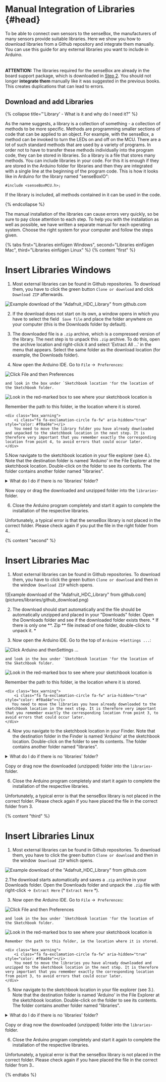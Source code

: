 # Manual Integration of Libraries {#head}

<div class="description">To be able to connect own sensors to the senseBox, the manufacturers of many sensors provide suitable libraries. Here we show you how to download libraries from a Github repository and integrate them manually. You can use this guide for any external libraries you want to include in Arduino. </div>
<div class="line">
    <br>
    <br>
</div>

<div class="box_error">
    <i class="fa fa-exclamation-triangle fa-fw" aria-hidden="true" style="color: #d9534f"></i>
    <b>ATTENTION:</b> The libraries required for the senseBox are already in the board support package, which is downloaded in <a href="../erste-schritte/board-support-packages-installieren.md">Step 2</a>. You should not longer <b> integrate them </b> manually like it was suggested in the previous books.
   This creates duplications that can lead to errors.
</div>

## Download and add Libraries

{% collapse title="'Library' - What is it and why do I need it?" %}

As the name suggests, a library is a collection of something - a collection of methods to be more specific. Methods are programming smaller sections of code that can be applied to an object.
For example, with the senseBox, a method can be invoked to turn the LEDs on and off on the MCU. There are a lot of such standard methods that are used by a variety of programs. In order not to have to transfer these methods individually into the program code, they can be stored in libraries.
So a library is a file that stores many methods. You can include libraries in your code. For this it is enough if they are stored in the Arduino folder for libraries and then they are integrated with a single line at the beginning of the program code. This is how it looks like in Arduino for the library named "senseBoxIO":

```arduino
#include <senseBoxMCU.h>;
```

If the library is included, all methods contained in it can be used in the code.

{% endcollapse %}


The manual installation of the libraries can  cause errors very quickly, so be sure to pay close attention to each step. To help you with the installation as well as possible, we have written a separate manual for each operating system.
Choose the right system for your computer and follow the steps given.

{% tabs first="Libraries einfügen Windows", second="Libraries einfügen Mac", third="Libraries einfügen Linux" %}
{% content "first" %}
# Insert Libraries Windows

1. Most external libraries can be found in Github repositories. To download them, you have to click the green button `Clone or download` and click ` Download ZIP` afterwards. 

  ![Example download of the "Adafruit_HDC_Library" from github.com](pictures/libraries/github_download.png)

2. If the download does not start on its own, a window opens in which you have to select the field `` Save file`` and place the folder anywhere on your computer (this is the Downloads folder by default).

3. The downloaded file is a `.zip` archive, which is a compressed version of the library. The next step is to unpack this `.zip` archive. To do this, open the archive location and right-click it and select 'Extract All ...' in the menu that appears. Select the same folder as the download location (for example, the Downloads folder).

4. Now open the Arduino IDE. Go to `File` ->` Preferences`:

 ![Click `File` and then` Preferences`](pictures/libraries/voreinstellungen_2.PNG?raw=true)

    and look in the box under `Sketchbook location 'for the location of the Sketchbook folder. 

 ![Look in the red-marked box to see where your sketchbook location is](pictures/libraries/voreinstellungen.PNG)

  Remember the path to this folder, ie the location where it is stored.

    <div class="box_warning">
        <i class="fa fa-exclamation-circle fa-fw" aria-hidden="true" style="color: #f0ad4e"></i>
        You need to move the library folder you have already downloaded and unpacked to the sketchbook location in the next step. It is therefore very important that you remember exactly the corresponding location from point 4, to avoid errors that could occur later.
    </div>

5.Now navigate to the sketchbook location in your file explorer (see 4.). Note that the destination folder is named 'Arduino' in the File Explorer at the sketchbook location. Double-click on the folder to see its contents. The folder contains another folder named "libraries".

 <details><summary>What do I do if there is no 'libraries' folder?</summary><p>If there is no folder with the name "libraries", you can simply create a new folder and call it "libraries". Create a new folder by right-clicking in the file explorer -&gt; <code>New</code> -&gt; <code>folder</code>.</p></details>
 <p>Now copy or drag the downloaded and unzipped folder into the <code>libraries</code>-folder.</p>  

6. Close the Arduino program completely and start it again to complete the installation of the respective libraries. 


<div class="box_warning">
    <i class="fa fa-exclamation-circle fa-fw" aria-hidden="true" style="color: #f0ad4e"></i>
    Unfortunately, a typical error is that the senseBox library is not placed in the correct folder. Please check again if you put the file in the right folder from 4..
</div>

{% content "second" %}
# Insert Libraries Mac

1. Most external libraries can be found in Github repositories. To download them, you have to click the green button `Clone or download` and then in the window` Download ZIP` which opens. 

  ![Example download of the "Adafruit_HDC_Library" from github.com] (pictures/libraries/github_download.png)

2. The download should start automatically and the file should be automatically unzipped and placed in your "Downloads" folder. Open the Downloads folder and see if the downloaded folder exists there. * If there is only one **. Zip ** file instead of one folder, double-click to unpack it. *

3. Now open the Arduino IDE. Go to the top of `Arduino` ->` Settings ... `:

 ![Click `Arduino` and then` Settings ... `](pictures/libraries/voreinstellungen_2_mac.png)

    and look in the box under `Sketchbook location 'for the location of the Sketchbook folder.

 ![Look in the red-marked box to see where your sketchbook location is](pictures/libraries/voreinstellungen_mac.png)

   Remember the path to this folder, ie the location where it is stored.

    <div class="box_warning">
        <i class="fa fa-exclamation-circle fa-fw" aria-hidden="true" style="color: #f0ad4e"></i>
       You need to move the libraries you have already downloaded to the sketchbook location in the next step. It is therefore very important that you remember exactly the corresponding location from point 3, to avoid errors that could occur later.
    </div>

4. Now you navigate to the sketchbook location in your Finder. Note that the destination folder in the Finder is named 'Arduino' at the sketchbook location. Double-click on the folder to see its contents. The folder contains another folder named "libraries".

 <details><summary>What do I do if there is no 'libraries' folder?</summary><p>If there is no folder with the name "libraries", you can simply create a new folder and name it "libraries".</p></details>
 <p>Copy or drag now the downloaded (unzipped) folder into the <code>libraries</code>-folder.</p>

6. Close the Arduino program completely and start it again to complete the installation of the respective libraries. 


<div class="box_warning">
    <i class="fa fa-exclamation-circle fa-fw" aria-hidden="true" style="color: #f0ad4e"></i>
   Unfortunately, a typical error is that the senseBox library is not placed in the correct folder. Please check again if you have placed the file in the correct folder from 3.
</div>

{% content "third" %}
# Insert Libraries Linux

1. Most external libraries can be found in Github repositories. To download them, you have to click the green button `Clone or download` and then in the window` Download ZIP` which opens. 

  ![Example download of the "Adafruit_HDC_Library" from github.com](pictures/libraries/github_download.png)

2.The download starts automatically and saves a `.zip` archive in your Downloads folder. Open the Downloads folder and unpack the `.zip` file with right-click ->` Extract Here` (* `Extract Here` *).

3. Now open the Arduino IDE. Go to `File` ->` Preferences`:

 ![Click `File` and then` Preferences`](pictures/libraries/voreinstellungen_2_linux.png)

    and look in the box under `Sketchbook location 'for the location of the Sketchbook folder. 

 ![Look in the red-marked box to see where your sketchbook location is](pictures/libraries/voreinstellungen_linux.png)

    Remember the path to this folder, ie the location where it is stored.

    <div class="box_warning">
        <i class="fa fa-exclamation-circle fa-fw" aria-hidden="true" style="color: #f0ad4e"></i>
        You need to move the libraries you have already downloaded and unzipped to the sketchbook location in the next step. It is therefore very important that you remember exactly the corresponding location from point 3, to avoid errors that could occur later.
    </div>

5. Now navigate to the sketchbook location in your file explorer (see 3.). Note that the destination folder is named 'Arduino' in the File Explorer at the sketchbook location. Double-click on the folder to see its contents. The folder contains another folder named "libraries".

 <details><summary>What do I do if there is no 'libraries' folder?</summary><p>If there is no folder with the name "libraries", you can simply create a new folder and call it "libraries". Create a new folder by right-clicking in the File Explorer - & gt; <code> New folder (New Folder)</code>. </p></details>
 <p>Copy or drag now the downloaded (unzipped) folder into the <code>libraries</code>-folder.</p>

6. Close the Arduino program completely and start it again to complete the installation of the respective libraries. 


<div class="box_warning">
    <i class="fa fa-exclamation-circle fa-fw" aria-hidden="true" style="color: #f0ad4e"></i>
    Unfortunately, a typical error is that the senseBox library is not placed in the correct folder. Please check again if you have placed the file in the correct folder from 3..
</div>

{% endtabs %}


